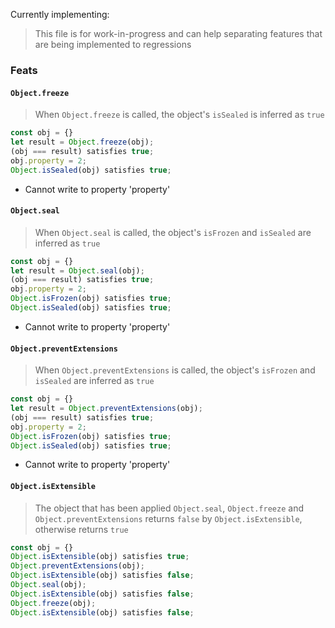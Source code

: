 Currently implementing:

> This file is for work-in-progress and can help separating features that are being implemented to regressions

### Feats

#### `Object.freeze`

> When `Object.freeze` is called, the object's `isSealed` is inferred as `true`

```ts
const obj = {}
let result = Object.freeze(obj);
(obj === result) satisfies true;
obj.property = 2;
Object.isSealed(obj) satisfies true;
```

- Cannot write to property 'property'

#### `Object.seal`

> When `Object.seal` is called, the object's `isFrozen` and `isSealed` are inferred as `true`

```ts
const obj = {}
let result = Object.seal(obj);
(obj === result) satisfies true;
obj.property = 2;
Object.isFrozen(obj) satisfies true;
Object.isSealed(obj) satisfies true;
```

- Cannot write to property 'property'

#### `Object.preventExtensions`

> When `Object.preventExtensions` is called, the object's `isFrozen` and `isSealed` are inferred as `true`

```ts
const obj = {}
let result = Object.preventExtensions(obj);
(obj === result) satisfies true;
obj.property = 2;
Object.isFrozen(obj) satisfies true;
Object.isSealed(obj) satisfies true;
```

- Cannot write to property 'property'

#### `Object.isExtensible`

> The object that has been applied `Object.seal`, `Object.freeze` and `Object.preventExtensions` returns `false` by `Object.isExtensible`, otherwise returns `true`

```ts
const obj = {}
Object.isExtensible(obj) satisfies true;
Object.preventExtensions(obj);
Object.isExtensible(obj) satisfies false;
Object.seal(obj);
Object.isExtensible(obj) satisfies false;
Object.freeze(obj);
Object.isExtensible(obj) satisfies false;
```
